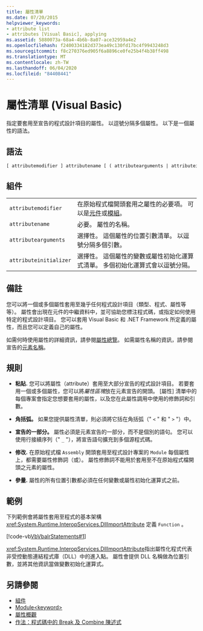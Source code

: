 ```yaml
---
title: 屬性清單
ms.date: 07/20/2015
helpviewer_keywords:
- attribute list
- attributes [Visual Basic], applying
ms.assetid: 5880073a-68a4-4b6b-8a07-ace32959a4e2
ms.openlocfilehash: f2400334182d373ea49c130fd17bc4f9943248d3
ms.sourcegitcommit: f8c270376ed905f6a8896ce0fe25b4f4b38ff498
ms.translationtype: MT
ms.contentlocale: zh-TW
ms.lasthandoff: 06/04/2020
ms.locfileid: "84408441"
---
```

# <a name="attribute-list-visual-basic"></a>屬性清單 (Visual Basic)
指定要套用至宣告的程式設計項目的屬性。 以逗號分隔多個屬性。 以下是一個屬性的語法。  
  
## <a name="syntax"></a>語法  
  
```vb  
[ attributemodifier ] attributename [ ( attributearguments | attributeinitializer ) ]  
```  
  
## <a name="parts"></a>組件  
|||
|---|---|
|`attributemodifier`|在原始程式檔開頭套用之屬性的必要項。 可以是[元件](../modifiers/assembly.md)或[模組](../modifiers/module-keyword.md)。|
|`attributename`| 必要。 屬性的名稱。|
|`attributearguments`|選擇性。 這個屬性的位置引數清單。 以逗號分隔多個引數。|
|`attributeinitializer`|選擇性。 這個屬性的變數或屬性初始化運算式清單。 多個初始化運算式會以逗號分隔。|
  
## <a name="remarks"></a>備註  
 您可以將一個或多個屬性套用至幾乎任何程式設計項目（類型、程式、屬性等等）。 屬性會出現在元件的中繼資料中，並可協助您標注程式碼，或指定如何使用特定的程式設計項目。 您可以套用 Visual Basic 和 .NET Framework 所定義的屬性，而且您可以定義自己的屬性。  

 如需何時使用屬性的詳細資訊，請參閱[屬性總覽](../../programming-guide/concepts/attributes/index.md)。 如需屬性名稱的資訊，請參閱宣告的[元素名稱](../../programming-guide/language-features/declared-elements/declared-element-names.md)。  
  
## <a name="rules"></a>規則  
  
- **粘貼.** 您可以將屬性（attribute）套用至大部分宣告的程式設計項目。 若要套用一個或多個屬性，您可以將*屬性區塊*放在元素宣告的開頭。 [屬性] 清單中的每個專案會指定您想要套用的屬性，以及您在此屬性調用中使用的修飾詞和引數。  
  
- **角括弧。** 如果您提供屬性清單，則必須將它括在角括弧（" `<` " 和 " `>` "）中。  
  
- **宣告的一部分。** 屬性必須是元素宣告的一部分，而不是個別的語句。 您可以使用行接續序列（" `_` "），將宣告語句擴充到多個源程式碼。  
  
- **修改.** 在原始程式檔 `Assembly` 開頭套用至程式設計專案的 `Module` 每個屬性上，都需要屬性修飾詞（或）。 屬性修飾詞不能用於套用至不在原始程式檔開頭之元素的屬性。  
  
- **參量.** 屬性的所有位置引數都必須在任何變數或屬性初始化運算式之前。  
  
## <a name="example"></a>範例  
 下列範例會將屬性套用至程式的基本架構 <xref:System.Runtime.InteropServices.DllImportAttribute> 定義 `Function` 。  
  
 [!code-vb[VbVbalrStatements#1](~/samples/snippets/visualbasic/VS_Snippets_VBCSharp/VbVbalrStatements/VB/Class1.vb#1)]  
  
 <xref:System.Runtime.InteropServices.DllImportAttribute>指出屬性化程式代表非受控動態連結程式庫（DLL）中的進入點。 屬性會提供 DLL 名稱做為位置引數，並將其他資訊當做變數初始化運算式。  
  
## <a name="see-also"></a>另請參閱

- [組件](../modifiers/assembly.md)
- [Module\<keyword>](../modifiers/module-keyword.md)
- [屬性概觀](../../programming-guide/concepts/attributes/index.md)
- [作法：程式碼中的 Break 及 Combine 陳述式](../../programming-guide/program-structure/how-to-break-and-combine-statements-in-code.md)
